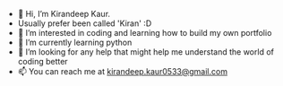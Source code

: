 - 👋 Hi, I’m Kirandeep Kaur.
- Usually prefer been called 'Kiran' :D
- 👀 I’m interested in coding and learning how to build my own portfolio
- 🌱 I’m currently learning python
- 💞️ I’m looking for any help that might help me understand the world of coding better
- 📫 You can reach me at kirandeep.kaur0533@gmail.com

<!---
Kirenkaur/Kirenkaur is a ✨ special ✨ repository because its `README.md` (this file) appears on your GitHub profile.
You can click the Preview link to take a look at your changes.
--->
